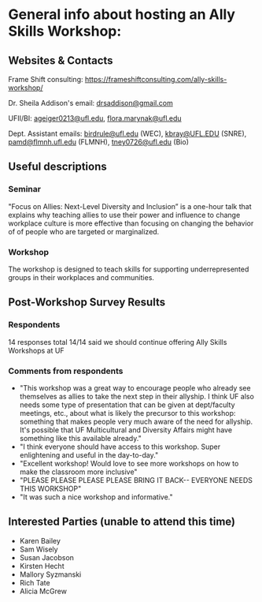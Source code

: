 # General info about hosting an Ally Skills Workshop:

## Websites & Contacts
Frame Shift consulting: <https://frameshiftconsulting.com/ally-skills-workshop/>

Dr. Sheila Addison's email: drsaddison@gmail.com

UFII/BI: ageiger0213@ufl.edu, flora.marynak@ufl.edu

Dept. Assistant emails: birdrule@ufl.edu (WEC), kbray@UFL.EDU (SNRE), pamd@flmnh.ufl.edu (FLMNH), tney0726@ufl.edu (Bio)

## Useful descriptions

### Seminar
"Focus on Allies: Next-Level Diversity and Inclusion” is a one-hour talk that explains why teaching allies to use their power and influence to change workplace culture is more effective than focusing on changing the behavior of of people who are targeted or marginalized.

### Workshop
The workshop is designed to teach skills for supporting underrepresented groups in their workplaces and communities.

## Post-Workshop Survey Results

### Respondents
14 responses total
14/14 said we should continue offering Ally Skills Workshops at UF

### Comments from respondents
* "This workshop was a great way to encourage people who already see themselves as allies to take the next step in their allyship. I think UF also needs some type of presentation that can be given at dept/faculty meetings, etc., about what is likely the precursor to this workshop: something that makes people very much aware of the need for allyship. It's possible that UF Multicultural and Diversity Affairs might have something like this available already."
* "I think everyone should have access to this workshop. Super enlightening and useful in the day-to-day."
* "Excellent workshop! Would love to see more workshops on how to make the classroom more inclusive"
* "PLEASE PLEASE PLEASE PLEASE BRING IT BACK-- EVERYONE NEEDS THIS WORKSHOP"
* "It was such a nice workshop and informative."

## Interested Parties (unable to attend this time)
* Karen Bailey
* Sam Wisely
* Susan Jacobson
* Kirsten Hecht
* Mallory Syzmanski
* Rich Tate
* Alicia McGrew